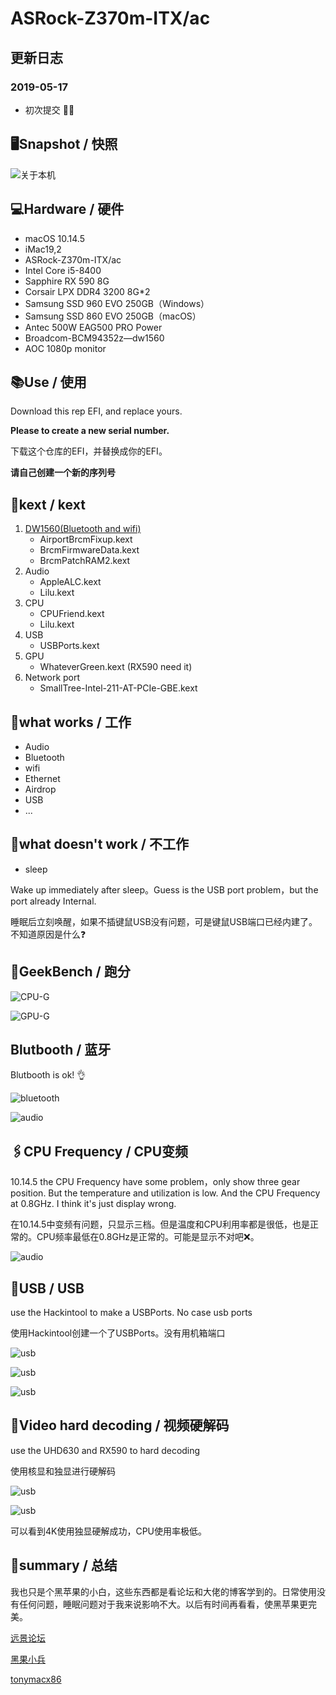 # ASRock-Z370m-ITX/ac



## 更新日志

### 2019-05-17

+ 初次提交 👨‍💻‍



## 🖥Snapshot / 快照

![关于本机](./pic/关于本机.png)



## 💻Hardware / 硬件

- macOS 10.14.5
- iMac19,2
- ASRock-Z370m-ITX/ac
- Intel Core i5-8400
- Sapphire RX 590 8G
- Corsair LPX DDR4 3200 8G*2
- Samsung SSD 960 EVO 250GB（Windows）
- Samsung SSD 860 EVO 250GB（macOS）
- Antec 500W EAG500 PRO Power
- Broadcom-BCM94352z—dw1560
- AOC 1080p monitor



## 📚Use / 使用

Download this rep EFI, and replace yours.

**Please to create a new serial number.**



下载这个仓库的EFI，并替换成你的EFI。

**请自己创建一个新的序列号**



## 🔖kext / kext

1. [DW1560(Bluetooth and wifi)](<https://blog.daliansky.net/Broadcom-BCM94352z-DW1560-drive-new-posture.html>)
   + AirportBrcmFixup.kext
   + BrcmFirmwareData.kext
   + BrcmPatchRAM2.kext
2. Audio
   + AppleALC.kext
   + Lilu.kext
3. CPU
   + CPUFriend.kext
   + Lilu.kext
4. USB
   + USBPorts.kext
5. GPU
   + WhateverGreen.kext    (RX590 need it)
6. Network port
   + SmallTree-Intel-211-AT-PCIe-GBE.kext



## 🔧what works / 工作

+ Audio
+ Bluetooth
+ wifi
+ Ethernet
+ Airdrop
+ USB
+ ...



## 🔧what doesn't work / 不工作

+ sleep

Wake up immediately after sleep。Guess is the USB port problem，but the port already Internal.

睡眠后立刻唤醒，如果不插键鼠USB没有问题，可是键鼠USB端口已经内建了。不知道原因是什么❓



## 🏃GeekBench / 跑分

![CPU-G](./pic/CPU.png)



![GPU-G](./pic/GPU.png)



## Blutbooth / 蓝牙

Blutbooth is ok! 👌

![bluetooth](./pic/bluetooth.png)

![audio](./pic/audio.png)



## 🖇CPU Frequency / CPU变频

10.14.5 the CPU Frequency have some problem，only show three gear position. But the temperature and  utilization is low. And the CPU Frequency at 0.8GHz. I think it's just display wrong.



在10.14.5中变频有问题，只显示三档。但是温度和CPU利用率都是很低，也是正常的。CPU频率最低在0.8GHz是正常的。可能是显示不对吧❌。

![audio](./pic/cpu变频.png)



## 🔌USB / USB

use the Hackintool to make a USBPorts. No case usb ports



使用Hackintool创建一个了USBPorts。没有用机箱端口

![usb](./pic/usbport.png)

![usb](./pic/usb2.png)

![usb](./pic/usb3.png)



## 🎥Video hard decoding / 视频硬解码

use the UHD630 and RX590 to hard decoding



使用核显和独显进行硬解码

![usb](./pic/video.png)

![usb](./pic/test.png)

可以看到4K使用独显硬解成功，CPU使用率极低。



## 🍎summary / 总结

我也只是个黑苹果的小白，这些东西都是看论坛和大佬的博客学到的。日常使用没有任何问题，睡眠问题对于我来说影响不大。以后有时间再看看，使黑苹果更完美。



[远景论坛](<http://bbs.pcbeta.com/forum-559-1.html>)

[黑果小兵](<https://blog.daliansky.net/>)

[tonymacx86](<https://www.tonymacx86.com/>)